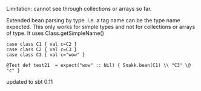 Limitation: cannot see through collections or arrays so far.

Extended bean parsing by type. I.e. a tag name can be the type name expected. This only works for simple types and not for collections or arrays of type. It uses Class.getSimpleName()

    case class C1 { val c=C2 }
    case class C2 { val c=C3 }
    case class C3 { val c="wow" }
  
    @Test def test21  = expect("wow" :: Nil) { Snakk.bean(C1) \\ "C3" \@ "c" }

updated to sbt 0.11

